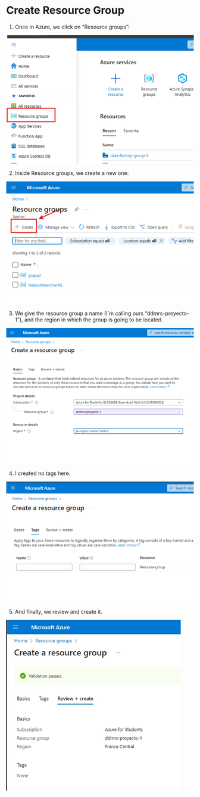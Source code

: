 # Create Resource Group

1. Once in Azure, we click on “Resource groups”:

![img/image.png](img/image%2010.png)

2. Inside Resource groups, we create a new one:

![img/image.png](img/image%2011.png)

3. We give the resource group a name (I´m calling ours “ddmrs-proyecto-1”), and the region in which the group is going to be located.

![img/image.png](img/image%2012.png)

4. I created no tags here.

![img/image.png](img/image%2013.png)

5. And finally, we review and create it.

![img/image.png](img/image%2014.png)